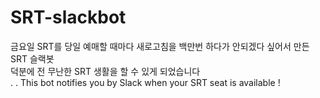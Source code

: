 # SRT-slackbot
금요일 SRT를 당일 예매할 때마다 새로고침을 백만번 하다가 안되겠다 싶어서 만든 SRT 슬랙봇   
덕분에 전 무난한 SRT 생활을 할 수 있게 되었습니다    
.
.
This bot notifies you by Slack when your SRT seat is available !
